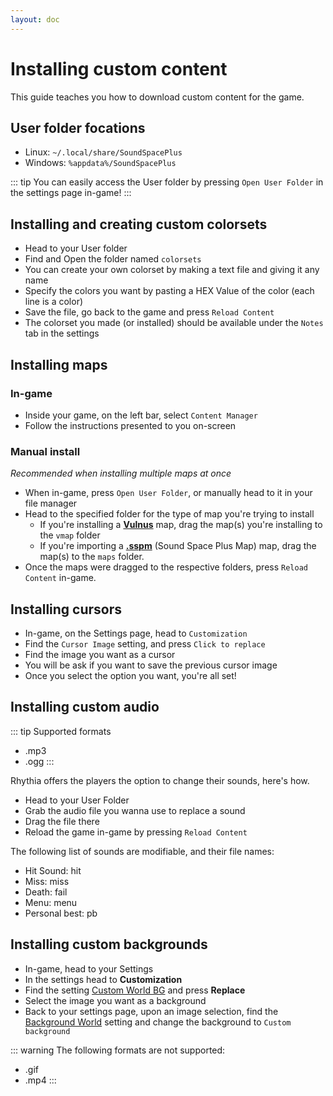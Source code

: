 ```yaml
---
layout: doc
---
```


# Installing custom content

This guide teaches you how to download custom content for the game.

## User folder focations

- Linux: `~/.local/share/SoundSpacePlus`
- Windows: `%appdata%/SoundSpacePlus`

::: tip
You can easily access the User folder by pressing `Open User Folder` in the settings page in-game!
:::

## Installing and creating custom colorsets

- Head to your User folder
- Find and Open the folder named `colorsets`
- You can create your own colorset by making a text file and giving it any name
- Specify the colors you want by pasting a HEX Value of the color (each line is a color)
- Save the file, go back to the game and press `Reload Content`
- The colorset you made (or installed) should be available under the `Notes` tab in the settings

## Installing maps

### In-game
- Inside your game, on the left bar, select `Content Manager`
- Follow the instructions presented to you on-screen

### Manual install
*Recommended when installing multiple maps at once*

- When in-game, press `Open User Folder`, or manually head to it in your file manager
- Head to the specified folder for the type of map you're trying to install
    - If you're installing a <u>**Vulnus**</u> map, drag the map(s) you're installing to the `vmap` folder
    - If you're importing a <u>**.sspm**</u> (Sound Space Plus Map) map, drag the map(s) to the `maps` folder.
- Once the maps were dragged to the respective folders, press `Reload Content` in-game.

## Installing cursors

- In-game, on the Settings page, head to `Customization`
- Find the `Cursor Image` setting, and press `Click to replace`
- Find the image you want as a cursor
- You will be ask if you want to save the previous cursor image
- Once you select the option you want, you're all set!

## Installing custom audio

::: tip
Supported formats

- .mp3
- .ogg
:::

Rhythia offers the players the option to change their sounds, here's how.

- Head to your User Folder
- Grab the audio file you wanna use to replace a sound
- Drag the file there
- Reload the game in-game by pressing `Reload Content`

The following list of sounds are modifiable, and their file names:

- Hit Sound: hit
- Miss: miss
- Death: fail
- Menu: menu
- Personal best: pb

## Installing custom backgrounds

- In-game, head to your Settings
- In the settings head to **Customization**
- Find the setting <u>Custom World BG</u> and press **Replace**
- Select the image you want as a background
- Back to your settings page, upon an image selection, find the <u>Background World</u> setting and change the background to `Custom background`

::: warning
The following formats are not supported:
- .gif
- .mp4
:::
